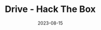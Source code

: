 ---
title: Drive - Hack The Box
date: 2023-08-15
#classes: wide
#toc: true
#toc_label: "Contenido"
#toc_icon: "fire"
header:
  teaser: /assets/images/HackTheBox/Driver/Driver-icon.png
  teaser_home_page: true
  icon: /assets/images/hackthebox.webp
categories:
  - hackthebox
tags:
  - Password Guessing
  - SCF Malicious File
  - Print Spooler Local Privilege Escalation (PrintNightmare) [CVE-2021-1675]
---